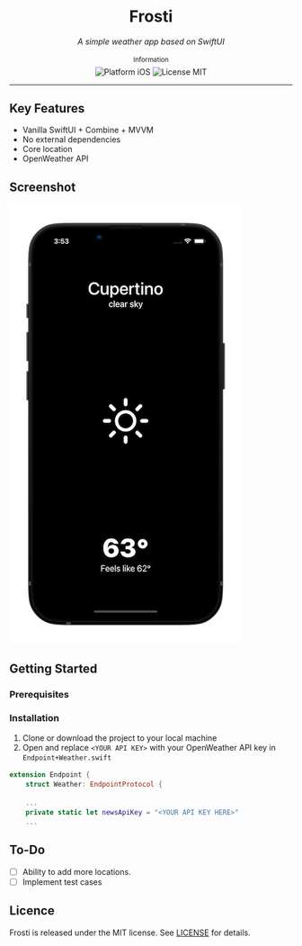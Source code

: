 <div align="center">
    <h1>Frosti</h1>
    <i>A simple weather app based on SwiftUI</i>
</div>

<br />

<div align="center">
    <sup>Information</sup>
    <br />
    <img alt="Platform iOS" src="https://img.shields.io/badge/platform-iOS-orange.svg" />
    <img alt="License MIT" src="https://img.shields.io/badge/licence-MIT-brightgreen.svg" />
</div>

---

## Key Features
- Vanilla SwiftUI + Combine + MVVM
- No external dependencies
- Core location
- OpenWeather API

## Screenshot
![App Screenshot](./Assets/Mockup.png)

## Getting Started

### Prerequisites

### Installation
1. Clone or download the project to your local machine
2. Open and replace `<YOUR API KEY>` with your OpenWeather API key in `Endpoint+Weather.swift`

```swift
extension Endpoint {
    struct Weather: EndpointProtocol {

    ...
    private static let newsApiKey = "<YOUR API KEY HERE>"
    ...
```

## To-Do
- [ ] Ability to add more locations.
- [ ] Implement test cases

## Licence
Frosti is released under the MIT license. See [LICENSE](./LICENSE) for details.
